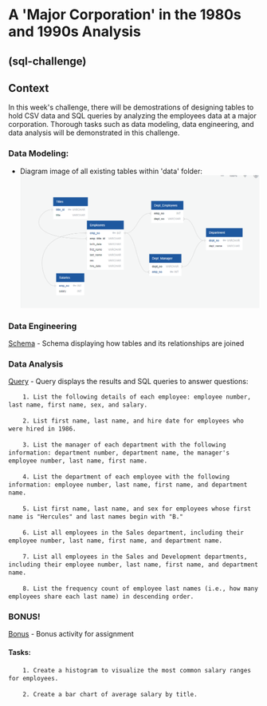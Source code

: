 # A 'Major Corporation' in the 1980s and 1990s Analysis
## (sql-challenge)


## Context
In this week's challenge, there will be demostrations of designing tables to hold CSV data and SQL queries by analyzing the employees data at a major corporation. Thorough tasks such as data modeling, data engineering, and data analysis will be demonstrated in this challenge. 


### Data Modeling:
- Diagram image of all existing tables within 'data' folder:
![ERD](EmployeeSQL/employee_ERD.png)


### Data Engineering
[Schema](EmployeeSQL/employee_schema.sql) - Schema displaying how tables and its relationships are joined


### Data Analysis
[Query](EmployeeSQL/employee_query.sql) - Query displays the results and SQL queries to answer questions:

        1. List the following details of each employee: employee number, last name, first name, sex, and salary.

        2. List first name, last name, and hire date for employees who were hired in 1986.

        3. List the manager of each department with the following information: department number, department name, the manager's employee number, last name, first name.

        4. List the department of each employee with the following information: employee number, last name, first name, and department name.

        5. List first name, last name, and sex for employees whose first name is "Hercules" and last names begin with "B."

        6. List all employees in the Sales department, including their employee number, last name, first name, and department name.

        7. List all employees in the Sales and Development departments, including their employee number, last name, first name, and department name.

        8. List the frequency count of employee last names (i.e., how many employees share each last name) in descending order.

### BONUS!
[Bonus](EmployeeSQL/employee_bonus.ipynb) - Bonus activity for assignment

#### Tasks: 
        1. Create a histogram to visualize the most common salary ranges for employees.

        2. Create a bar chart of average salary by title.   
